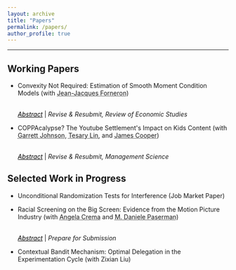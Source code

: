 ```yaml
---
layout: archive
title: "Papers"
permalink: /papers/
author_profile: true
---
```


<section class="page__content" itemprop="text">
<hr>
<h2 id="working-papers">Working Papers</h2>

<ul><li><a href="https://arxiv.org/abs/2304.14386" style="text-decoration:none" target="_blank">Convexity Not Required: Estimation of Smooth Moment Condition Models</a> (with <a href="http://jjforneron.com/" style="color: inherit; text-decoration-style: dotted" target="_blank">Jean-Jacques Forneron</a>) 

<br> <a href="#/" style="color:black" onclick="visib('gauss')"><em>Abstract</em></a> | <em>Revise & Resubmit, Review of Economic Studies </em></li></ul>

<div id="gauss" style="display: none; background-color: #F1F1F1; color: #666; padding: 10px"> Generalized and Simulated Method of Moments are often used to estimate
 structural Economic models. Yet, it is commonly reported that optimization
 is challenging because the corresponding objective function is non-convex. For
 smooth problems, this paper shows that convexity is not required: under a global
 rank condition involving the Jacobian of the sample moments, certain algorithms
 are globally convergent. These include a gradient-descent and a Gauss-Newton
 algorithm with appropriate choice of tuning parameters. The results are robust to
 1) non-convexity, 2) one-to-one non-linear reparameterizations, and 3) moderate
 misspecification. In contrast, Newton-Raphson and quasi-Newton methods can
 fail to converge because of non-convexity. The condition precludes non-global op
tima. Numerical and empirical examples illustrate the condition, non-convexity,
 and convergence properties of different optimizers.</div>


<ul><li><a href="https://papers.ssrn.com/sol3/papers.cfm?abstract_id=4430334" style="text-decoration:none" target="_blank">COPPAcalypse? The Youtube Settlement's Impact on Kids Content</a> (with <a href="https://www.garjoh.com/" style="color: inherit; text-decoration-style: dotted" target="_blank">Garrett Johnson</a>, <a href="https://tesarylin.github.io/" style="color: inherit; text-decoration-style: dotted" target="_blank">Tesary Lin</a>, and <a href="https://scholar.google.com/citations?user=nYEyFMYAAAAJ" style="color: inherit; text-decoration-style: dotted" target="_blank">James Cooper</a>) 

<br> <a href="#/" style="color:black" onclick="visib('coppa')"><em>Abstract</em></a> | <em>Revise & Resubmit, Management Science</em> </li></ul>

<div id="coppa" style="display: none; background-color: #F1F1F1; color: #666; padding: 10px"> We examine the tradeoff between privacy and personalization for online content by evaluating the impact of YouTube's settlement with the Federal Trade Commission over violating the Children's Online Privacy Protection Act (COPPA). Under the settlement, YouTube removed all forms of personalization for child-directed content starting in January 2020, which included personalized ads and platform features like personalized search and recommendations. We study the resulting impact on 5,066 top American YouTube channels by comparing the child-directed content creators to their non-child-directed counterparts using a difference-in-differences design. On the supply side, we find that child-directed content creators produce 18% less content and pivot towards producing non-child-directed content. Child-directed content creators also invest less in content quality: the proportion of original content falls by 11% and manual captioning falls by 27%, while user content ratings fall by 10%. On the demand side, views of child-directed channels fall by 20%. Consistent with the platform's degraded capacity to match viewers to content, both content creation and content views become more concentrated among top child-directed YouTube channels.</div>




<h2 id="works-in-progress">Selected Work in Progress</h2>

<ul><li><p>Unconditional Randomization Tests for Interference (Job Market Paper)</p> </li></ul>

<ul><li><a href="https://drive.google.com/file/d/1EasxNQtZj6P2FP3ARSSsPan9sjhA2nmN/view" style="text-decoration:none" target="_blank">Racial Screening on the Big Screen: Evidence from the Motion Picture Industry</a> (with <a href="https://angela-crema.com/" style="color: inherit; text-decoration-style: dotted"  target="_blank">Angela Crema</a> and <a href="https://sites.google.com/view/paserman/home" style="color: inherit; text-decoration-style: dotted"  target="_blank">M. Daniele Paserman</a>) 

<br> <a href="#/" style="color:black" onclick="visib('movie')"><em>Abstract</em></a> | <em>Prepare for Submission</em> </li></ul>

<div id="movie" style="display: none; background-color: #F1F1F1; color: #666; padding: 10px"> We develop a model of discrimination that allows us to interpret observed differences in outcomes across groups, conditional on passing a screening test, as taste-based (employer,) statistical, or customer discrimination. We apply this framework to investigate the nature of non-white underrepresentation in the US motion picture industry. Leveraging a novel data set with racial identifiers for the cast of 7,000 motion pictures, we show that, conditional on production, non-white movies exhibit higher average revenues and a smaller variance. Our findings can be rationalized in the context of our model if non-white movies are held to higher standards for production.</div>

<ul><li><p>Contextual Bandit Mechanism: Optimal Delegation in the Experimentation Cycle (with Zixian Liu)</p> </li></ul>

<script>
function visib(id) {
  var x = document.getElementById(id);
  if (x.style.display === "none") {
    x.style.display = "block";
  } else {
    x.style.display = "none";
  }
}
</script>
</section>